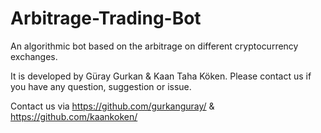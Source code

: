 # Arbitrage-Trading-Bot
An algorithmic bot based on the arbitrage on different cryptocurrency exchanges.


It is developed by Güray Gurkan & Kaan Taha Köken.
Please contact us if you have any question, suggestion or issue.

Contact us via https://github.com/gurkanguray/ & https://github.com/kaankoken/
